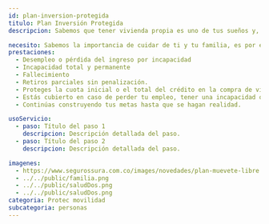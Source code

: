 ```yaml
---
id: plan-inversion-protegida
titulo: Plan Inversión Protegida​​​
descripcion: Sabemos que tener vivienda propia es uno de tus sueños y, en SURA, nos encargamos de cuidar la inversión que hagas para hacerlo realidad. De esa manera no te preocupas por las diferentes eventualidades que pongan en riesgo tu patrimonio y tu esfuerzo. Con el Plan Inversión Protegida garantizas el pago de la cuota inicial de tu vivienda ante el constructor o la entidad financiera si pierdes tu empleo, quedas inválido o falleces. ¡Permítenos acompañarte para que cumplas tu meta de tener vivienda propia, sea para habitar o invertir!​

necesito: Sabemos la importancia de cuidar de ti y tu familia, es por ello que, te brindamos las mejores opciones que te permitirán disfrutar de los momentos más especiales de tu vida con tranquilidad.
prestaciones: 
  - Desempleo o pérdida del ingreso por incapacidad
  - Incapacidad total y permanente
  - Fallecimiento
  - Retiros parciales sin penalización​.
  - Proteges la cuota inicial o el total del crédito en la compra de vivienda.
  - Estás cubierto en caso de perder tu empleo, tener una incapacidad o si se te presenta alguna eventualidad.
  - Continúas construyendo tus metas hasta que se hagan realidad.

usoServicio:
  - paso: Título del paso 1
    descripcion: Descripción detallada del paso.
  - paso: Título del paso 2
    descripcion: Descripción detallada del paso.

imagenes:
  - https://www.segurossura.com.co/images/novedades/plan-muevete-libre.png
  - ../../public/familia.png
  - ../../public/saludDos.png
  - ../../public/saludDos.png
categoria: Protec movilidad
subcategoria: personas
---
```


